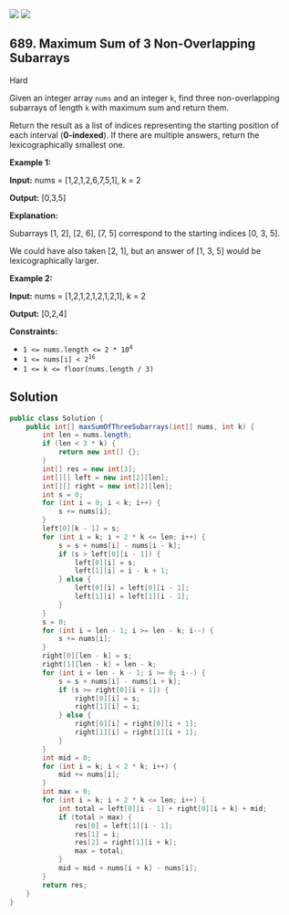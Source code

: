 [![](https://img.shields.io/github/stars/javadev/LeetCode-in-Java?label=Stars&style=flat-square)](https://github.com/javadev/LeetCode-in-Java)
[![](https://img.shields.io/github/forks/javadev/LeetCode-in-Java?label=Fork%20me%20on%20GitHub%20&style=flat-square)](https://github.com/javadev/LeetCode-in-Java/fork)

## 689\. Maximum Sum of 3 Non-Overlapping Subarrays

Hard

Given an integer array `nums` and an integer `k`, find three non-overlapping subarrays of length `k` with maximum sum and return them.

Return the result as a list of indices representing the starting position of each interval (**0-indexed**). If there are multiple answers, return the lexicographically smallest one.

**Example 1:**

**Input:** nums = [1,2,1,2,6,7,5,1], k = 2

**Output:** [0,3,5]

**Explanation:**

Subarrays [1, 2], [2, 6], [7, 5] correspond to the starting indices [0, 3, 5].

We could have also taken [2, 1], but an answer of [1, 3, 5] would be lexicographically larger. 

**Example 2:**

**Input:** nums = [1,2,1,2,1,2,1,2,1], k = 2

**Output:** [0,2,4] 

**Constraints:**

*   <code>1 <= nums.length <= 2 * 10<sup>4</sup></code>
*   <code>1 <= nums[i] < 2<sup>16</sup></code>
*   `1 <= k <= floor(nums.length / 3)`

## Solution

```java
public class Solution {
    public int[] maxSumOfThreeSubarrays(int[] nums, int k) {
        int len = nums.length;
        if (len < 3 * k) {
            return new int[] {};
        }
        int[] res = new int[3];
        int[][] left = new int[2][len];
        int[][] right = new int[2][len];
        int s = 0;
        for (int i = 0; i < k; i++) {
            s += nums[i];
        }
        left[0][k - 1] = s;
        for (int i = k; i + 2 * k <= len; i++) {
            s = s + nums[i] - nums[i - k];
            if (s > left[0][i - 1]) {
                left[0][i] = s;
                left[1][i] = i - k + 1;
            } else {
                left[0][i] = left[0][i - 1];
                left[1][i] = left[1][i - 1];
            }
        }
        s = 0;
        for (int i = len - 1; i >= len - k; i--) {
            s += nums[i];
        }
        right[0][len - k] = s;
        right[1][len - k] = len - k;
        for (int i = len - k - 1; i >= 0; i--) {
            s = s + nums[i] - nums[i + k];
            if (s >= right[0][i + 1]) {
                right[0][i] = s;
                right[1][i] = i;
            } else {
                right[0][i] = right[0][i + 1];
                right[1][i] = right[1][i + 1];
            }
        }
        int mid = 0;
        for (int i = k; i < 2 * k; i++) {
            mid += nums[i];
        }
        int max = 0;
        for (int i = k; i + 2 * k <= len; i++) {
            int total = left[0][i - 1] + right[0][i + k] + mid;
            if (total > max) {
                res[0] = left[1][i - 1];
                res[1] = i;
                res[2] = right[1][i + k];
                max = total;
            }
            mid = mid + nums[i + k] - nums[i];
        }
        return res;
    }
}
```